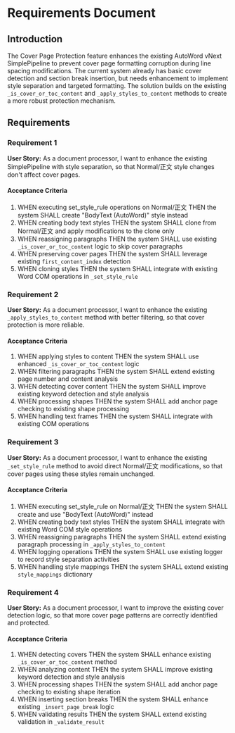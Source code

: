 # Requirements Document

## Introduction

The Cover Page Protection feature enhances the existing AutoWord vNext SimplePipeline to prevent cover page formatting corruption during line spacing modifications. The current system already has basic cover detection and section break insertion, but needs enhancement to implement style separation and targeted formatting. The solution builds on the existing `_is_cover_or_toc_content` and `_apply_styles_to_content` methods to create a more robust protection mechanism.

## Requirements

### Requirement 1

**User Story:** As a document processor, I want to enhance the existing SimplePipeline with style separation, so that Normal/正文 style changes don't affect cover pages.

#### Acceptance Criteria

1. WHEN executing set_style_rule operations on Normal/正文 THEN the system SHALL create "BodyText (AutoWord)" style instead
2. WHEN creating body text styles THEN the system SHALL clone from Normal/正文 and apply modifications to the clone only
3. WHEN reassigning paragraphs THEN the system SHALL use existing `_is_cover_or_toc_content` logic to skip cover paragraphs
4. WHEN preserving cover pages THEN the system SHALL leverage existing `first_content_index` detection
5. WHEN cloning styles THEN the system SHALL integrate with existing Word COM operations in `_set_style_rule`

### Requirement 2

**User Story:** As a document processor, I want to enhance the existing `_apply_styles_to_content` method with better filtering, so that cover protection is more reliable.

#### Acceptance Criteria

1. WHEN applying styles to content THEN the system SHALL use enhanced `_is_cover_or_toc_content` logic
2. WHEN filtering paragraphs THEN the system SHALL extend existing page number and content analysis
3. WHEN detecting cover content THEN the system SHALL improve existing keyword detection and style analysis
4. WHEN processing shapes THEN the system SHALL add anchor page checking to existing shape processing
5. WHEN handling text frames THEN the system SHALL integrate with existing COM operations

### Requirement 3

**User Story:** As a document processor, I want to enhance the existing `_set_style_rule` method to avoid direct Normal/正文 modifications, so that cover pages using these styles remain unchanged.

#### Acceptance Criteria

1. WHEN executing set_style_rule on Normal/正文 THEN the system SHALL create and use "BodyText (AutoWord)" instead
2. WHEN creating body text styles THEN the system SHALL integrate with existing Word COM style operations
3. WHEN reassigning paragraphs THEN the system SHALL extend existing paragraph processing in `_apply_styles_to_content`
4. WHEN logging operations THEN the system SHALL use existing logger to record style separation activities
5. WHEN handling style mappings THEN the system SHALL extend existing `style_mappings` dictionary

### Requirement 4

**User Story:** As a document processor, I want to improve the existing cover detection logic, so that more cover page patterns are correctly identified and protected.

#### Acceptance Criteria

1. WHEN detecting covers THEN the system SHALL enhance existing `_is_cover_or_toc_content` method
2. WHEN analyzing content THEN the system SHALL improve existing keyword detection and style analysis
3. WHEN processing shapes THEN the system SHALL add anchor page checking to existing shape iteration
4. WHEN inserting section breaks THEN the system SHALL enhance existing `_insert_page_break` logic
5. WHEN validating results THEN the system SHALL extend existing validation in `_validate_result`
